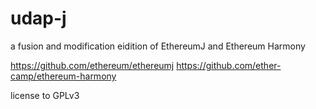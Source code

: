 # udap-j
a fusion and modification eidition of EthereumJ and Ethereum Harmony

https://github.com/ethereum/ethereumj
https://github.com/ether-camp/ethereum-harmony

license to GPLv3
